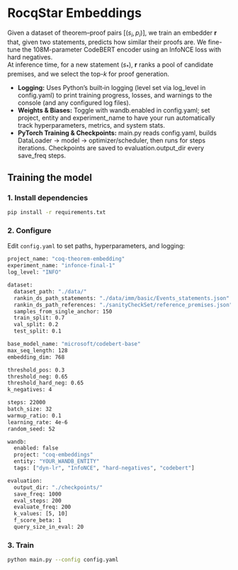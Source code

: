 # RocqStar Embeddings

Given a dataset of theorem–proof pairs \[$(s_i, p_i)$\], we train an embedder **r** that, given two statements, predicts how similar their proofs are. We fine-tune the 108M-parameter CodeBERT encoder using an InfoNCE loss with hard negatives.  
At inference time, for a new statement $(s_*)$, **r** ranks a pool of candidate premises, and we select the top-$k$ for proof generation.

* **Logging:** Uses Python’s built‐in logging (level set via log_level in config.yaml) to print training progress, losses, and warnings to the console (and any configured log files).
* **Weights & Biases:** Toggle with wandb.enabled in config.yaml; set project, entity and experiment_name to have your run automatically track hyperparameters, metrics, and system stats.
* **PyTorch Training & Checkpoints:** main.py reads config.yaml, builds DataLoader → model → optimizer/scheduler, then runs for steps iterations. Checkpoints are saved to evaluation.output_dir every save_freq steps.


## Training the model

### 1. Install dependencies

```bash
pip install -r requirements.txt
```

### 2. Configure 

Edit `config.yaml` to set paths, hyperparameters, and logging:

```bash
project_name: "coq-theorem-embedding"
experiment_name: "infonce-final-1"
log_level: "INFO"

dataset:
  dataset_path: "./data/"
  rankin_ds_path_statements: "./data/imm/basic/Events_statements.json"
  rankin_ds_path_references: "./sanityCheckSet/reference_premises.json"
  samples_from_single_anchor: 150
  train_split: 0.7
  val_split: 0.2
  test_split: 0.1

base_model_name: "microsoft/codebert-base"
max_seq_length: 128
embedding_dim: 768

threshold_pos: 0.3
threshold_neg: 0.65
threshold_hard_neg: 0.65
k_negatives: 4

steps: 22000
batch_size: 32
warmup_ratio: 0.1
learning_rate: 4e-6
random_seed: 52

wandb:
  enabled: false
  project: "coq-embeddings"
  entity: "YOUR_WANDB_ENTITY"
  tags: ["dyn-lr", "InfoNCE", "hard-negatives", "codebert"]

evaluation:
  output_dir: "./checkpoints/"
  save_freq: 1000
  eval_steps: 200
  evaluate_freq: 200
  k_values: [5, 10]
  f_score_beta: 1
  query_size_in_eval: 20
```

### 3. Train

```bash
python main.py --config config.yaml
```